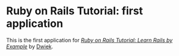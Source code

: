 # Ruby on Rails Tutorial: first application

This is the first application for
[*Ruby on Rails Tutorial: Learn Rails by Example*](http://railstutorial.org/)
by [Dwiek](http://michaelhartl.com/).